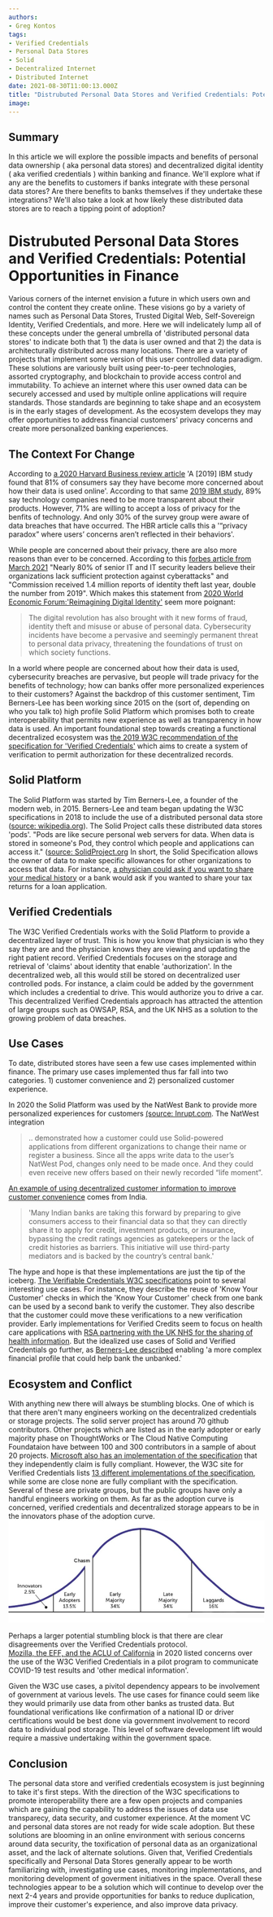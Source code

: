 ```yaml
---
authors:
- Greg Kontos
tags:
- Verified Credentials
- Personal Data Stores
- Solid
- Decentralized Internet
- Distributed Internet
date: 2021-08-30T11:00:13.000Z
title: "Distrubuted Personal Data Stores and Verified Credentials: Potential Opportunities in Finance"
image: 
---
```


## Summary 
In this article we will explore the possible impacts and benefits of personal data ownership ( aka personal data stores) and decentralized digital identity ( aka verified credentials ) within banking and finance.  We'll explore what if any are the benefits to customers if banks integrate with these personal data stores?  Are there benefits to banks themselves if they undertake these integrations?  We'll also take a look at how likely these distributed data stores are to reach a tipping point of adoption? 

# Distrubuted Personal Data Stores and Verified Credentials: Potential Opportunities in Finance

Various corners of the internet envision a future in which users own and control the content they create online.  These visions go by a variety of names such as Personal Data Stores, Trusted Digital Web, Self-Sovereign Identity, Verified Credentials, and more.  Here we will indelicately lump all of these concepts under the general umbrella of 'distributed personal data stores' to indicate both that 1) the data is user owned and that 2) the data is architecturally distributed across many locations.  There are a variety of projects that implement some version of this user controlled data paradigm.  These solutions are variously built using peer-to-peer technologies, assorted cryptography, and blockchain to provide access control and immutability.  To achieve an internet where this user owned data can be securely accessed and used by multiple online applications will require standards.  Those standards are beginning to take shape and an ecosystem is in the early stages of development.  As the ecosystem develops they may offer opportunities to address financial customers' privacy concerns and create more personalized banking experiences.

## The Context For Change
According to [a 2020 Harvard Business review article](https://hbr.org/2020/01/why-companies-make-it-so-hard-for-users-to-control-their-data) 'A [2019] IBM study found that 81% of consumers say they have become more concerned about how their data is used online'. According to that same [2019 IBM study](https://www.axios.com/consumers-kinda-sorta-care-about-their-data-3292eae9-2176-4a12-b8b5-8f2de4311907.html), 89% say technology companies need to be more transparent about their products.  However, 71% are willing to accept a loss of privacy for the benfits of technology.  And only 30% of the survey group were aware of data breaches that have occurred.  The HBR article calls this a '“privacy paradox” where users’ concerns aren’t reflected in their behaviors'. 

While people are concerned about their privacy, there are also more reasons than ever to be concerned.  According to this [forbes article from March 2021](https://www.forbes.com/sites/chuckbrooks/2021/03/02/alarming-cybersecurity-stats-------what-you-need-to-know-for-2021/?sh=3c7ca16e58d3) "Nearly 80% of senior IT and IT security leaders believe their organizations lack sufficient protection against cyberattacks" and "Commission received 1.4 million reports of identity theft last year, double the number from 2019".  Which makes this statement from 
[2020 World Economic Forum:'Reimagining Digital Identity'](https://canada-ca.github.io/PCTF-CCP/docs/RelatedPolicies/WEF_Digital_Identity.pdf) seem more poignant: 
> The digital revolution has also brought with it new forms of fraud, identity theft and misuse or abuse of personal data. Cybersecurity incidents have become a pervasive and seemingly permanent threat to personal data privacy, threatening the foundations of trust on which society functions. 

In a world where people are concerned about how their data is used, cybersecurity breaches are pervasive, but people will trade privacy for the benefits of technology; how can banks offer more personalized experiences to their customers?  Against the backdrop of this customer sentiment, Tim Berners-Lee has been working since 2015 on the (sort of, depending on who you talk to) high profile Solid Platform which promises both to create interoperability that permits new experience as well as transparency in how data is used. An important foundational step towards creating a functional decentralized ecosystem was [the 2019 W3C recommendation of the specification for 'Verified Credentials'](https://www.w3.org/standards/history/vc-data-model) which aims to create a system of verification to permit authorization for these decentralized records.

## Solid Platform
The Solid Platform was started by Tim Berners-Lee, a founder of the modern web, in 2015.  Berners-Lee and team began updating the W3C specifications in 2018 to include the use of a distributed personal data store ([source: wikipedia.org](https://en.wikipedia.org/wiki/Solid_(web_decentralization_project))).  The Solid Project calls these distributed data stores 'pods'.  "Pods are like secure personal web servers for data. When data is stored in someone's Pod, they control which people and applications can access it." ([source: SolidProject.org](https://solidproject.org/)   In short, the Solid Specification allows the owner of data to make specific allowances for other organizations to access that data. For instance, [a physician could ask if you want to share your medical history](https://www.rsa.com/en-us/blog/2021-07/verifiable-credentials-the-key-to-trust-on-the-next-web) or a bank would ask if you wanted to share your tax returns for a loan application.


## Verified Credentials

The W3C Verified Credentials works with the Solid Platform to provide a decentralized layer of trust.  This is how you know that physician is who they say they are and the physician knows they are viewing and updating the right patient record.  Verified Credentials focuses on the storage and retrieval of 'claims' about identity that enable 'authorization'.  In the decentralized web, all this would still be stored on decentralized user controlled pods. For instance, a claim could be added by the government which includes a credential to drive.  This would authorize you to drive a car.  This decentralized Verified Credentials approach has attracted the attention of large groups such as OWSAP, RSA, and the UK NHS as a solution to the growing problem of data breaches.


## Use Cases
To date, distributed stores have seen a few use cases implemented within finance. The primary use cases implemented thus far fall into two categories.  1) customer convenience and 2) personalized customer experience. 
 
In 2020 the Solid Platform was used by the NatWest Bank to provide more personalized experiences for customers [(source: Inrupt.com](https://inrupt.com/solid-enterprise-natwest-bbc). The NatWest integration 
> .. demonstrated how a customer could use Solid-powered applications from  different organizations to change their name or register a business. Since all the apps write data to the user’s NatWest Pod, changes only need to be made once. And they could even receive new offers based on their newly recorded “life moment”.

[An example of using decentralized customer information to improve customer convenience](https://hbr.org/2020/01/why-companies-make-it-so-hard-for-users-to-control-their-data) comes from India.
> 'Many Indian banks are taking this forward by preparing to give consumers access to their financial data so that they can directly share it to apply for credit, investment products, or insurance, bypassing the credit ratings agencies as gatekeepers or the lack of credit histories as barriers. This initiative will use third-party mediators and is backed by the country’s central bank.'

The hype and hope is that these implementations are just the tip of the iceberg.  [The Verifiable Credentials W3C specifications](https://www.w3.org/TR/vc-use-cases/#finance) point to several interesting use cases.  For instance, they describe the reuse of 'Know Your Customer' checks in which the 'Know Your Customer' check from one bank can be used by a second bank to verify the customer.  They also describe that the customer could move these verifications to a new verification provider.  Early implementations for Verified Credits seem to focus on health care applications with [RSA partnering with the UK NHS for the sharing of health information](https://www.rsa.com/en-us/blog/2021-07/verifiable-credentials-the-key-to-trust-on-the-next-web).  But the idealized use cases of Solid and Verified Credentials go further, as [Berners-Lee described](https://thenewstack.io/sir-tim-berners-lees-solid-protocol-puts-data-back-in-the-control-of-the-end-user/) enabling
'a more complex financial profile that could help bank the unbanked.'


## Ecosystem and Conflict

With anything new there will always be stumbling blocks.  One of which is that there aren't many engineers working on the decentralized credentials or storage projects.  The solid server project has around 70 github contributors.  Other projects which are listed as in the early adopter or early majority phase on ThoughtWorks or The Cloud Native Computing Foundataion have between 100 and 300 contributors in a sample of about 20 projects.  [Microsoft also has an implementation of the specification](https://docs.microsoft.com/en-us/azure/active-directory/verifiable-credentials/decentralized-identifier-overview) that they independently claim is fully compliant.  However, the W3C site for Verified Credentials lists [13 different implementations of the specification](https://w3c.github.io/vc-test-suite/implementations/), while some are close none are fully compliant with the specification.  Several of these are private groups, but the public groups have only a handful engineers working on them.  As far as the adoption curve is concerned, verified credentials and decentralized storage appears to be in the innovators phase of the adoption curve.  ![the technology adoption curve](../images/2021/08/innovation-curve-chasm.png)

Perhaps a larger potential stumbling block is that there are clear disagreements over the Verified Credentials protocol.  
[Mozilla, the EFF, and the ACLU of California](https://blog.mozilla.org/netpolicy/2020/08/06/by-embracing-blockchain-a-california-bill-takes-the-wrong-step-forward/) in 2020 listed concerns over the use of the W3C Verified Credentials in a pilot program to communicate COVID-19 test results and 'other medical information'.   

Given the W3C use cases, a pivitol dependency appears to be involvement of government at various levels.  The use cases for finance could seem like they would primarily use data from other banks as trusted data.  But foundational verifications like confirmation of a national ID or driver certifications would be best done via government involvement to record data to individual pod storage. This level of software development lift would require a massive undertaking within the government space.  

## Conclusion

The personal data store and verified credentials ecosystem is just beginning to take it's first steps.  With the direction of the W3C specifications to promote interoperability there are a few open projects and companies which are gaining the capability to address the issues of data use transparecy, data security, and customer experience.  At the moment VC and personal data stores are not ready for wide scale adoption.  But these solutions are blooming in an online environment with serious concerns around data security, the toxification of personal data as an organizational asset, and the lack of alternate solutions.  Given that, Verified Credentials specifically and Personal Data Stores generally appear to be worth familiarizing with, investigating use cases, monitoring implementations, and monitoring development of goverment initiatives in the space.  Overall these technologies appear to be a solution which will continue to develop over the next 2-4 years and provide opportunities for banks to reduce duplication, improve their customer's experience, and also improve data privacy.
